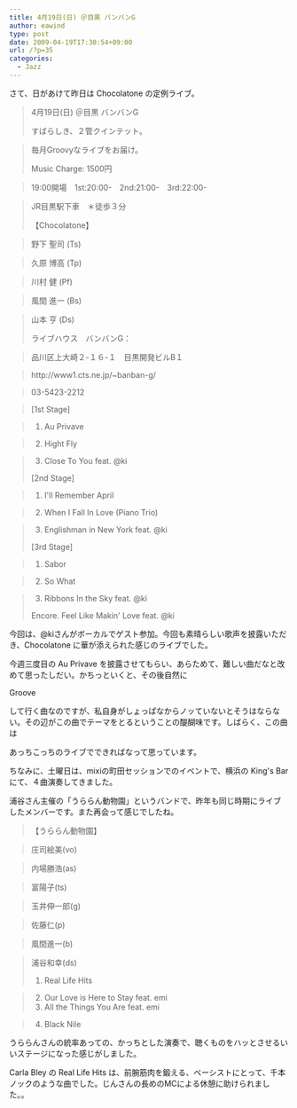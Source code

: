 ```yaml
---
title: 4月19日(日) ＠目黒 バンバンG
author: eawind
type: post
date: 2009-04-19T17:30:54+09:00
url: /?p=35
categories:
  - Jazz
---
```

さて、日があけて昨日は Chocolatone の定例ライブ。

> 4月19日(日) ＠目黒 バンバンG
>
> すばらしき、２管クインテット。

>   
> 毎月Groovyなライブをお届け。
>
> Music Charge: 1500円

>   
> 19:00開場　1st:20:00-　2nd:21:00-　3rd:22:00-

>   
> JR目黒駅下車　＊徒歩３分
>
> 【Chocolatone】

>   
> 野下 聖司 (Ts)

>   
> 久原 博高 (Tp)

>   
> 川村 健 (Pf)

>   
> 風間 進一 (Bs)

>   
> 山本 亨 (Ds)
>
> ライブハウス　バンバンG：

>   
> 品川区上大崎２-１６-１　目黒開発ビルB１

>   
> http://<wbr>www1.ct<wbr>s.ne.jp<wbr>/~banba<wbr>n-g/

>   
> 03-5423-2212

> [1st Stage]

>   
> 1. Au Privave

>   
> 2. Hight Fly

>   
> 3. Close To You feat. @ki
>
> [2nd Stage]

>   
> 1. I'll Remember April

>   
> 2. When I Fall In Love (Piano Trio)

>   
> 3. Englishman in New York feat. @ki
>
> [3rd Stage]

>   
> 1. Sabor

>   
> 2. So What

>   
> 3. Ribbons In the Sky feat. @ki
>
> Encore. Feel Like Makin' Love feat. @ki

今回は、@kiさんがボーカルでゲスト参加。今回も素晴らしい歌声を披露いただき、Chocolatone に華が添えられた感じのライブでした。

今週三度目の Au Privave を披露させてもらい、あらためて、難しい曲だなと改めて思ったしだい。かちっといくと、その後自然に

Groove

して行く曲なのですが、私自身がしょっぱなからノッていないとそうはならない。その辺がこの曲でテーマをとるということの醍醐味です。しばらく、この曲は

あっちこっちのライブでできればなって思っています。

ちなみに、土曜日は、mixiの町田セッションでのイベントで、横浜の King's Bar にて、４曲演奏してきました。

浦谷さん主催の「うららん動物園」というバンドで、昨年も同じ時期にライブしたメンバーです。また再会って感じでしたね。

> 【うららん動物園】

>   
> 庄司絵美(vo)

>   
> 内場勝浩(as)

>   
> 富陽子(ts)

>   
> 玉井伸一郎(g)

>   
> 佐藤仁(p)

>   
> 風間進一(b)

>   
> 浦谷和幸(ds)
>
> 1. Real Life Hits

>   
> 2. Our Love is Here to Stay feat. emi  
> 3. All the Things You Are feat. emi

>   
> 4. Black Nile

うららんさんの統率あっての、かっちとした演奏で、聴くものをハッとさせるいいステージになった感じがしました。

Carla Bley の Real Life Hits は、前腕筋肉を鍛える、ベーシストにとって、千本ノックのような曲でした。じんさんの長めのMCによる休憩に助けられました。。
